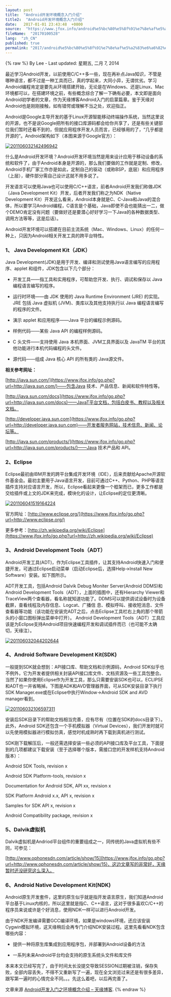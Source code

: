 ```yaml
---
layout: post
title:  "Android开发环境概念入门介绍"
title2:  "Android开发环境概念入门介绍"
date:   2017-01-01 23:43:48  +0800
source:  "https://www.jfox.info/android%e5%bc%80%e5%8f%91%e7%8e%af%e5%a2%83%e6%a6%82%e5%bf%b5%e5%85%a5%e9%97%a8%e4%bb%8b%e7%bb%8d.html"
fileName:  "20170100528"
lang:  "zh_CN"
published: true
permalink: "2017/android%e5%bc%80%e5%8f%91%e7%8e%af%e5%a2%83%e6%a6%82%e5%bf%b5%e5%85%a5%e9%97%a8%e4%bb%8b%e7%bb%8d.html"
---
```

{% raw %}
By Lee - Last updated: 星期五, 二月 7, 2014

最近学习Android开发，以前使用C/C++多一些，现在再补点Java知识，不管是哪种语言，都不过是一种工具而已，真的学起来，大同小异，无谓优劣。学习Android编程肯定是要先从环境搭建开始，无论是在Windows、还是Linux、Mac环境都可以，在搭建环境之前，有些概念综合了解一下确有必要，本文即是面向Android初学者的文章，作为天缘博客Android入门的启蒙篇章。鉴于天缘对Android也是刚刚接触，如有错愕或理解不当之处，欢迎指正。

Android是Google主导开发的基于Linux开源智能移动终端操作系统，当然这里说的开源，也不是说Google把所有的接口库源码都会给你共享了，还是有些关键部位我们暂时还看不到的，但就应用程序开发人员而言，已经够用的了，“几乎都是开源的”。Android架构如下（本图来源于Google官方）：

[![201106032142496942](2fe6496.jpg)](https://www.jfox.info/go.php?url=http://www.jfox.info/wp-content/uploads/2014/02/201106032142496942.jpg)

什么是Android开发环境？Android开发环境当然是用来设计应用于移动设备的系统和软件了，由于Android本身是开源的，那么我们要做的工作就是定制、修改，Android手机厂家工作亦是如此，定制自己的驱动（或称BSP，底层）和应用程序（上层），硬件部分需自己设计这就不用多说了。

开发语言可以使用Java也可以使用C/C++语言，前者Android开发我们称做JDK（Java Development Kit）开发，后者开发我们称之为NDK（Native Development Kit）开发这么看来，Android本身就是C、C-Java和Java的混合体，所以要学习Android编程，C语言是个基础，Java即使不会也能猜出一二，做个DEMO肯定没有问题（要做好还是要潜心好好学习一下Java的各种数据类型、调用方法等等，这是后话）。

Android开发环境可以搭建在目前主流系统（Mac、Windows、Linux）的任何一种上，只因为Android相关开发工具的跨平台特性。

### 1、 Java Development Kit（JDK）

Java Development(JDK)是用于开发、编译和测试使用Java语言编写的应用程序、applet 和组件，JDK包含以下几个部分：

- 开发工具——指工具和实用程序，可帮助您开发、执行、调试和保存以 Java编程语言编写的程序。

- 运行时环境——由 JDK 使用的 Java Runtime Environment (JRE) 的实现。JRE 包括 Java 虚拟机 (JVM)、类库以及其他支持执行以 Java 编程语言编写的程序的文件。

- 演示 applet 和应用程序——Java 平台的编程示例源码。

- 样例代码——某些 Java API 的编程样例源码。

- C 头文件——支持使用 Java 本机界面、JVM工具界面以及 JavaTM 平台的其他功能进行本机代码编程的头文件。

- 源代码——组成 Java 核心 API 的所有类的 Java源文件。

**相关参考网址：**

[http://java.sun.com/](https://www.jfox.info/go.php?url=http://java.sun.com/)——包含Java 技术、产品信息、新闻和软件特性等。

[http://java.sun.com/docs](https://www.jfox.info/go.php?url=http://java.sun.com/docs)——JavaT平台文档，包括白皮书、教程以及相关文档。

[http://developer.java.sun.com](https://www.jfox.info/go.php?url=http://developer.java.sun.com)——开发者服务网站，技术信息、新闻、论坛等。

[http://java.sun.com/products/](https://www.jfox.info/go.php?url=http://java.sun.com/products/)——Java 技术产品和 API。

### 2、Eclipse

Eclipse最初由IBM开发的跨平台集成开发环境（IDE），后来贡献给Apache开源软件基金会。最初主要用于Java语言开发，目前可通过C++、Python、PHP等语言插件支持对应语言开发，所以，Eclipse看起来更像一个框架而已，更多工作都是交给插件或上文的JDK来完成，模块化的设计，让Eclipse的定位更清晰。

[![201106041519164224](a362817.jpg)](https://www.jfox.info/go.php?url=http://www.jfox.info/wp-content/uploads/2014/02/201106041519164224.jpg)

官方网址：[http://www.eclipse.org/](https://www.jfox.info/go.php?url=http://www.eclipse.org/)

更多参考：[http://zh.wikipedia.org/wiki/Eclipse](https://www.jfox.info/go.php?url=http://zh.wikipedia.org/wiki/Eclipse)

### 3、Android Development Tools（ADT）

Android开发工具(ADT)，作为Eclipse工具插件，让其支持Android快速入门和便捷开发，可通过Eclipse启动菜单（启动Eclipse后，选择Help->Install New Software）安装。如下图所示。

ADT开发工具，包括Android Dalvik Debug Moniter Server(Android DDMS)和Android Development Tools（ADT），上面的插图中，还有Hierarchy Viewer和TraceView两个查看器，看名称就知道功能了。DDMS可以提供调试设备时为设备截屏，查看线程及内存信息、Logcat、广播信 息、模拟呼叫、接收短消息、文件查看器等功能（该功能在安装完ADT之后，点击Eclipse工具栏右上角的那个带箭头的小窗口图标弹出菜单中打开）。 Android Development Tools（ADT）工具应该是为Eclipse支持Android项目快速编程开发和调试插件而已（也可能不太确切，天缘注）。

[![201106032044202644](b08cba0.jpg)](https://www.jfox.info/go.php?url=http://www.jfox.info/wp-content/uploads/2014/02/201106032044202644.jpg)

### 4、Android Software Development Kit(SDK)

一般提到SDK就会想到：API接口库、帮助文档和示例源码，Android SDK似乎也不例外，它为开发者提供相关封装API接口库文件、文档资源及一些工具包整合。当然了如果你使用Eclipse作为开发工具，那么只需要安装SDK也可以，ECLIPSE和ADT也一并省略掉。下图是ADK和AVD管理器界面，可从SDK安装目录下执行SDK Manager.exe或在Eclipse中执行Window->Android SDK and AVD manager看到。

[![201106032106597311](a1912dd.jpg)](https://www.jfox.info/go.php?url=http://www.jfox.info/wp-content/uploads/2014/02/201106032106597311.jpg)

安装后SDK目录下的帮助文档相当完善，应有尽有（位置在SDK的docs目录下）。此外，Android SDK还包含一个手机模拟器（Virtual Devices），我们开发时就可以先使用模拟器进行模拟仿真，感觉时机成熟时再下载到真机进行测试。

SDK刚下载解压后，一般还需选择安装一些必须的API接口库及平台工具，下面提到的几项都建议下载安装（至于选择哪个版本，需接口您的开发样机支持Android版本）：

Android SDK Tools, revision x

Android SDK Platform-tools, revision x

Documentation for Android SDK, API xx, revision x

SDK Platform Android x.x, API x, revision x

Samples for SDK API x, revision x

Android Compatibility package, revision x

### 5、Dalvik虚拟机

Dalvik虚拟机是Andriod平台组件的重要组成之一，同传统的Java虚拟机有些不同，可参见：

[http://www.ophonesdn.com/article/show/15](https://www.jfox.info/go.php?url=http://www.ophonesdn.com/article/show/15)，这边文章写的非常好，天缘暂时还没研究这么深入。

### 6、Android Native Development Kit(NDK)

Android原生开发套件，这里的原生似乎就是指开发语言原生，我们知道Android平台基于Linux内核的，所以这里就是指C、C++语言，这对于很多喜欢C/C++的程序员来说或许是个好消息，使用NDK一样可以进行Android开发。

由于NDK开发编译需要GCC编译环境，如果是windows环境，还应该安装Cygwin模拟环境，这天缘稍后会再专门介绍NDK安装过程。这里先看看NDK包含哪些内容：

- 提供一种将原生库集成到应用程序包，并部署到Android设备的方法

- 一系列未来Android平台均会支持的原生系统头文件和库文件

本来本文已经写完了，由于时间太长没提交导致SESSION过期被注销，保存失败，全部内容丢失，不得不又重新写了一遍，现在全文浏览过来还是有很多差异，跟写第一遍时的心情完全不同。。。先这么着吧，以后再完善了。 

文章来源 [Android开发入门之环境概念介绍 – 天缘博客](https://www.jfox.info/go.php?url=http://www.jfox.info/url.php?url=http%3A%2F%2Fwww.metsky.com%2Farchives%2F522.html).
{% endraw %}